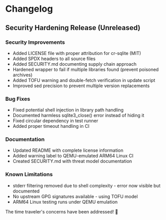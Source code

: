 # Changelog

## Security Hardening Release (Unreleased)

### Security Improvements
- Added LICENSE file with proper attribution for cr-sqlite (MIT)
- Added SPDX headers to all source files
- Added SECURITY.md documenting supply chain approach
- Hardened wrapper to fail if multiple libraries found (prevent poisoned archives)
- Added TOFU warning and double-fetch verification in update script
- Improved sed precision to prevent multiple version replacements

### Bug Fixes
- Fixed potential shell injection in library path handling
- Documented harmless sqlite3_close() error instead of hiding it
- Fixed circular dependency in test runner
- Added proper timeout handling in CI

### Documentation
- Updated README with complete license information
- Added warning label to QEMU-emulated ARM64 Linux CI
- Created SECURITY.md with threat model documentation

### Known Limitations
- stderr filtering removed due to shell complexity - error now visible but documented
- No upstream GPG signatures available - using TOFU model
- ARM64 Linux testing runs under QEMU emulation

The time traveler's concerns have been addressed! 🚀